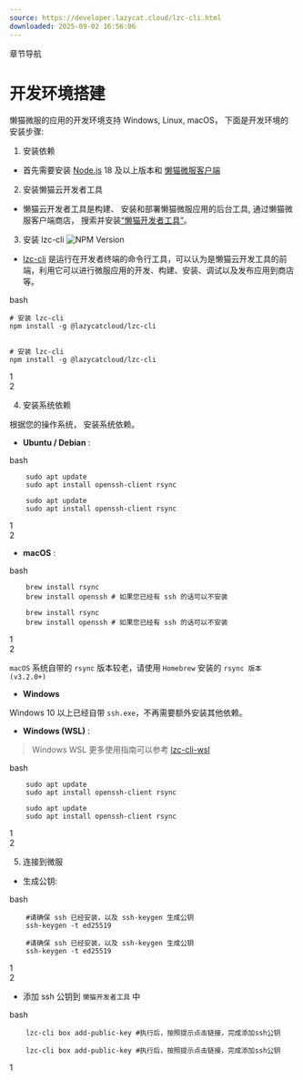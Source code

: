 ```yaml
---
source: https://developer.lazycat.cloud/lzc-cli.html
downloaded: 2025-09-02 16:56:06
---
```


章节导航

# 开发环境搭建 ​

懒猫微服的应用的开发环境支持 Windows, Linux, macOS， 下面是开发环境的安装步骤:

  1. 安装依赖


  * 首先需要安装 [Node.js](<https://nodejs.org/zh-cn>) 18 及以上版本和 [懒猫微服客户端](<https://lazycat.cloud/download>)


  2. 安装懒猫云开发者工具


  * 懒猫云开发者工具是构建、 安装和部署懒猫微服应用的后台工具, 通过懒猫微服客户端商店， 搜索并安装[“懒猫开发者工具”](<https://appstore.lazycat.cloud/#/shop/detail/cloud.lazycat.developer.tools>)。


  3. 安装 lzc-cli ![NPM Version](https://img.shields.io/npm/v/%40lazycatcloud%2Flzc-cli)


  * [lzc-cli](<https://www.npmjs.com/package/@lazycatcloud/lzc-cli>) 是运行在开发者终端的命令行工具，可以认为是懒猫云开发工具的前端，利用它可以进行微服应用的开发、构建、安装、调试以及发布应用到商店等。



bash
    
    
    # 安装 lzc-cli
    npm install -g @lazycatcloud/lzc-cli
    
    
    # 安装 lzc-cli
    npm install -g @lazycatcloud/lzc-cli

1  
2  


  4. 安装系统依赖



根据您的操作系统， 安装系统依赖。

  * **Ubuntu / Debian** :

bash
        
        sudo apt update
        sudo apt install openssh-client rsync
        
        sudo apt update
        sudo apt install openssh-client rsync

1  
2  


  * **macOS** :

bash
        
        brew install rsync
        brew install openssh # 如果您已经有 ssh 的话可以不安装
        
        brew install rsync
        brew install openssh # 如果您已经有 ssh 的话可以不安装

1  
2  


`macOS` 系统自带的 `rsync` 版本较老，请使用 `Homebrew` 安装的 `rsync 版本 (v3.2.0+)`

  * **Windows**

Windows 10 以上已经自带 `ssh.exe`，不再需要额外安装其他依赖。

  * **Windows (WSL)** :

> Windows WSL 更多使用指南可以参考 [lzc-cli-wsl](<./lzc-cli-wsl.html>)

bash
        
        sudo apt update
        sudo apt install openssh-client rsync
        
        sudo apt update
        sudo apt install openssh-client rsync

1  
2  




  5. 连接到微服


  * 生成公钥:

bash
        
        #请确保 ssh 已经安装，以及 ssh-keygen 生成公钥
        ssh-keygen -t ed25519
        
        #请确保 ssh 已经安装，以及 ssh-keygen 生成公钥
        ssh-keygen -t ed25519

1  
2  


  * 添加 ssh 公钥到 `懒猫开发者工具` 中

bash
        
        lzc-cli box add-public-key #执行后，按照提示点击链接，完成添加ssh公钥
        
        lzc-cli box add-public-key #执行后，按照提示点击链接，完成添加ssh公钥

1  




